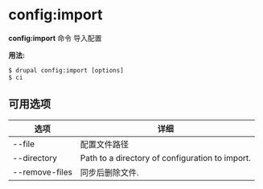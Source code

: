 # config:import
**config:import** 命令 导入配置

**用法:**
```
$ drupal config:import [options] 
$ ci  
```

## 可用选项
选项 | 详细
-------|-------------
--file | 配置文件路径
--directory | Path to a directory of configuration to import.
--remove-files | 同步后删除文件.
